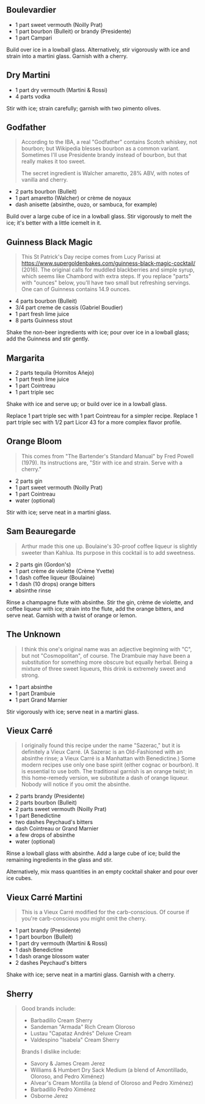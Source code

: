 
Boulevardier
------------

- 1 part sweet vermouth (Noilly Prat)
- 1 part bourbon (Bulleit) or brandy (Presidente)
- 1 part Campari

Build over ice in a lowball glass.
Alternatively, stir vigorously with ice and strain into a martini glass.
Garnish with a cherry.


Dry Martini
-----------

- 1 part dry vermouth (Martini & Rossi)
- 4 parts vodka

Stir with ice; strain carefully; garnish with two pimento olives.


Godfather
---------

> According to the IBA, a real "Godfather" contains Scotch whiskey,
> not bourbon; but Wikipedia blesses bourbon as a common variant.
> Sometimes I'll use Presidente brandy instead of bourbon, but that
> really makes it too sweet.
>
> The secret ingredient is Walcher amaretto, 28% ABV,
> with notes of vanilla and cherry.

- 2 parts bourbon (Bulleit)
- 1 part amaretto (Walcher) or crème de noyaux
- dash anisette (absinthe, ouzo, or sambuca, for example)

Build over a large cube of ice in a lowball glass. Stir vigorously
to melt the ice; it's better with a little icemelt in it.


Guinness Black Magic
--------------------

> This St Patrick's Day recipe comes from Lucy Parissi at
> https://www.supergoldenbakes.com/guinness-black-magic-cocktail/ (2016).
> The original calls for muddled blackberries and simple syrup,
> which seems like Chambord with extra steps.
> If you replace "parts" with "ounces" below, you'll have two
> small but refreshing servings. One can of Guinness contains
> 14.9 ounces.

- 4 parts bourbon (Bulleit)
- 3/4 part creme de cassis (Gabriel Boudier)
- 1 part fresh lime juice
- 8 parts Guinness stout

Shake the non-beer ingredients with ice; pour over ice in a
lowball glass; add the Guinness and stir gently.


Margarita
---------

- 2 parts tequila (Hornitos Añejo)
- 1 part fresh lime juice
- 1 part Cointreau
- 1 part triple sec

Shake with ice and serve up; or build over ice in a lowball glass.

Replace 1 part triple sec with 1 part Cointreau for a simpler recipe.
Replace 1 part triple sec with 1/2 part Licor 43 for a more complex
flavor profile.


Orange Bloom
------------

> This comes from "The Bartender's Standard Manual" by Fred Powell (1979).
> Its instructions are, "Stir with ice and strain. Serve with a cherry."

- 2 parts gin
- 1 part sweet vermouth (Noilly Prat)
- 1 part Cointreau
- water (optional)

Stir with ice; serve neat in a martini glass.


Sam Beauregarde
---------------

> Arthur made this one up.
> Boulaine's 30-proof coffee liqueur is slightly sweeter
> than Kahlua. Its purpose in this cocktail is to add sweetness.

- 2 parts gin (Gordon's)
- 1 part crème de violette (Crème Yvette)
- 1 dash coffee liqueur (Boulaine)
- 1 dash (10 drops) orange bitters
- absinthe rinse

Rinse a champagne flute with absinthe.
Stir the gin, crème de violette, and coffee liqueur with ice;
strain into the flute, add the orange bitters, and serve neat.
Garnish with a twist of orange or lemon.


The Unknown
-----------

> I think this one's original name was an adjective beginning with "C",
> but not "Cosmopolitan", of course. The Drambuie may have been
> a substitution for something more obscure but equally herbal.
> Being a mixture of three sweet liqueurs, this drink is
> extremely sweet and strong.

- 1 part absinthe
- 1 part Drambuie
- 1 part Grand Marnier

Stir vigorously with ice; serve neat in a martini glass.


Vieux Carré
-----------

> I originally found this recipe under the name "Sazerac," but it is
> definitely a Vieux Carré. (A Sazerac is an Old-Fashioned with an
> absinthe rinse; a Vieux Carré is a Manhattan with Benedictine.)
> Some modern recipes use only one base spirit (either cognac or
> bourbon). It is essential to use both.
> The traditional garnish is an orange twist; in this
> home-remedy version, we substitute a dash of orange liqueur.
> Nobody will notice if you omit the absinthe.

- 2 parts brandy (Presidente)
- 2 parts bourbon (Bulleit)
- 2 parts sweet vermouth (Noilly Prat)
- 1 part Benedictine
- two dashes Peychaud's bitters
- dash Cointreau or Grand Marnier
- a few drops of absinthe
- water (optional)

Rinse a lowball glass with absinthe. Add a large cube of ice;
build the remaining ingredients in the glass and stir.

Alternatively, mix mass quantities in an empty cocktail shaker
and pour over ice cubes.


Vieux Carré Martini
-------------------

> This is a Vieux Carré modified for the carb-conscious.
> Of course if you're carb-conscious you might omit the cherry.

- 1 part brandy (Presidente)
- 1 part bourbon (Bulleit)
- 1 part dry vermouth (Martini & Rossi)
- 1 dash Benedictine
- 1 dash orange blossom water
- 2 dashes Peychaud's bitters

Shake with ice; serve neat in a martini glass. Garnish with a cherry.


Sherry
------

> Good brands include:
>
> - Barbadillo Cream Sherry
> - Sandeman "Armada" Rich Cream Oloroso
> - Lustau "Capataz Andrés" Deluxe Cream
> - Valdespino "Isabela" Cream Sherry
>
> Brands I dislike include:
>
> - Savory & James Cream Jerez
> - Williams & Humbert Dry Sack Medium (a blend of Amontillado, Oloroso, and Pedro Ximénez)
> - Alvear's Cream Montilla (a blend of Oloroso and Pedro Ximénez)
> - Barbadillo Pedro Ximénez
> - Osborne Jerez
